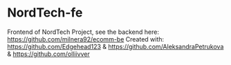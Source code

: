 # NordTech-fe
Frontend of NordTech Project, see the backend here: https://github.com/milnera92/ecomm-be
Created with:
https://github.com/Edgehead123 &
https://github.com/AleksandraPetrukova &
https://github.com/olliivver 
